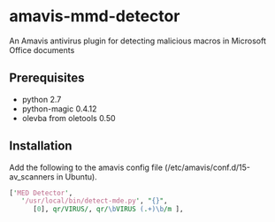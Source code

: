 # amavis-mmd-detector
An Amavis antivirus plugin for detecting malicious macros in Microsoft
Office documents

## Prerequisites
* python 2.7
* python-magic 0.4.12
* olevba from oletools 0.50

## Installation
Add the following to the amavis config file
(/etc/amavis/conf.d/15-av_scanners in Ubuntu).
```perl
['MED Detector',
   '/usr/local/bin/detect-mde.py', "{}",
      [0], qr/VIRUS/, qr/\bVIRUS (.+)\b/m ],
```
